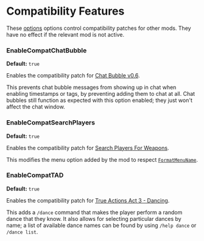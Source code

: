 # Compatibility Features

These [options](./index.md) options control compatibility patches for other mods.
They have no effect if the relevant mod is not active.

### EnableCompatChatBubble
**Default:** `true`

Enables the compatibility patch for [Chat Bubble v0.6](https://steamcommunity.com/sharedfiles/filedetails/?id=2688676019).

This prevents chat bubble messages from showing up in chat when enabling timestamps or tags, by preventing adding them to chat at all.
Chat bubbles still function as expected with this option enabled; they just won't affect the chat window.

### EnableCompatSearchPlayers
**Default:** `true`

Enables the compatibility patch for [Search Players For Weapons](https://steamcommunity.com/sharedfiles/filedetails/?id=2873010748).

This modifies the menu option added by the mod to respect [`FormatMenuName`](../sandbox-options/component-formats.md#formatmenuname).

### EnableCompatTAD
**Default:** `true`

Enables the compatibility patch for [True Actions Act 3 - Dancing](https://steamcommunity.com/sharedfiles/filedetails/?id=2648779556).

This adds a `/dance` command that makes the player perform a random dance that they know.
It also allows for selecting particular dances by name; a list of available dance names can be found by using `/help dance` or `/dance list`.
